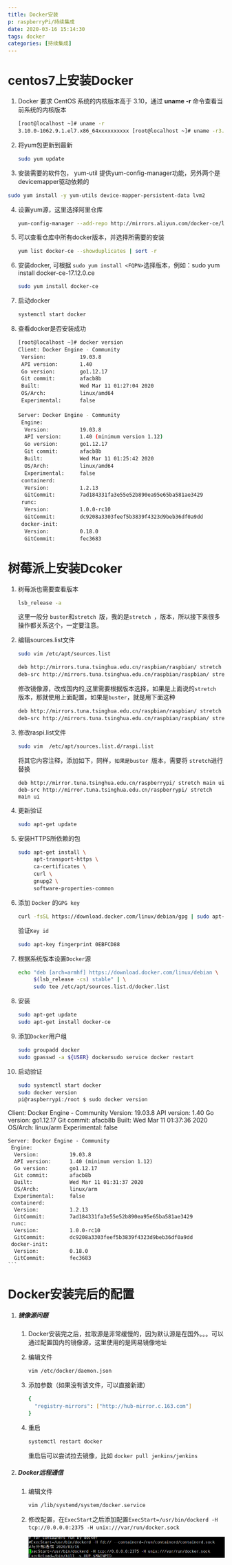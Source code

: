 ```yaml
---
title: Docker安装
p: raspberryPi/持续集成
date: 2020-03-16 15:14:30
tags: docker
categories: [持续集成]
---
```


# centos7上安装Docker

1. Docker 要求 CentOS 系统的内核版本高于 3.10，通过 **uname -r** 命令查看当前系统的内核版本

   ```bash
   [root@localhost ~]# uname -r
   3.10.0-1062.9.1.el7.x86_64xxxxxxxxxx [root@localhost ~]# uname -r3.10.0-1062.9.1.el7.x86_64uname -rbash
   ```

2. 将yum包更新到最新

   ```bash
   sudo yum update
   ```

3.  安装需要的软件包， yum-util 提供yum-config-manager功能，另外两个是devicemapper驱动依赖的 

   ```bash
   sudo yum install -y yum-utils device-mapper-persistent-data lvm2
   ```

4. 设置yum源，这里选择阿里仓库

   ```bash
   yum-config-manager --add-repo http://mirrors.aliyun.com/docker-ce/linux/centos/docker-ce.repo
   ```

5. 可以查看仓库中所有docker版本，并选择所需要的安装

   ```bash
   yum list docker-ce --showduplicates | sort -r
   ```

6. 安装docker, 可根据 `sudo yum install <FQPN>`选择版本，例如：sudo yum install docker-ce-17.12.0.ce

   ```bash
   sudo yum install docker-ce
   ```

7. 启动docker

   ```bash
   systemctl start docker
   ```

8. 查看docker是否安装成功

   ```bash
   [root@localhost ~]# docker version
   Client: Docker Engine - Community
    Version:           19.03.8
    API version:       1.40
    Go version:        go1.12.17
    Git commit:        afacb8b
    Built:             Wed Mar 11 01:27:04 2020
    OS/Arch:           linux/amd64
    Experimental:      false
   
   Server: Docker Engine - Community
    Engine:
     Version:          19.03.8
     API version:      1.40 (minimum version 1.12)
     Go version:       go1.12.17
     Git commit:       afacb8b
     Built:            Wed Mar 11 01:25:42 2020
     OS/Arch:          linux/amd64
     Experimental:     false
    containerd:
     Version:          1.2.13
     GitCommit:        7ad184331fa3e55e52b890ea95e65ba581ae3429
    runc:
     Version:          1.0.0-rc10
     GitCommit:        dc9208a3303feef5b3839f4323d9beb36df0a9dd
    docker-init:
     Version:          0.18.0
     GitCommit:        fec3683
   ```

   

# 树莓派上安装Dcoker

1. 树莓派也需要查看版本

   ```bash
   lsb_release -a
   ```

     这里一般分 `buster`和`stretch `版，我的是`stretch `，版本，所以接下来很多操作都关系这个，一定要注意。

2. 编辑sources.list文件

   ```bash
   sudo vim /etc/apt/sources.list
   ```

   ```bash
   deb http://mirrors.tuna.tsinghua.edu.cn/raspbian/raspbian/ stretch main contrib non-free rpi
   deb-src http://mirrors.tuna.tsinghua.edu.cn/raspbian/raspbian/ stretch main contrib non-free rpi
   ```

   修改镜像源，改成国内的,这里需要根据版本选择，如果是上面说的`stretch `版本，那就使用上面配置，如果是`buster`，就是用下面这种

   ```bash
   deb http://mirrors.tuna.tsinghua.edu.cn/raspbian/raspbian/ stretch main contrib non-free rpi
   deb-src http://mirrors.tuna.tsinghua.edu.cn/raspbian/raspbian/ stretch main contrib non-free rpi
   ```

3. 修改raspi.list文件

   ```bash
   sudo vim  /etc/apt/sources.list.d/raspi.list
   ```

   将其它内容注释，添加如下，同样，`如果是buster `版本，需要将 `stretch`进行替换  

   ```
   deb http://mirror.tuna.tsinghua.edu.cn/raspberrypi/ stretch main ui
   deb-src http://mirror.tuna.tsinghua.edu.cn/raspberrypi/ stretch main ui
   ```

4. 更新验证

   ```bash
   sudo apt-get update
   ```

5. 安装HTTPS所依赖的包

   ```bash
   sudo apt-get install \
        apt-transport-https \
        ca-certificates \
        curl \
        gnupg2 \
        software-properties-common
   
   ```

6. 添加 `Docker` 的`GPG key`

   ```bash
   curl -fsSL https://download.docker.com/linux/debian/gpg | sudo apt-key add -
   ```

   验证`Key id`

   ```bash
   sudo apt-key fingerprint 0EBFCD88
   ```

7. 根据系统版本设置`Docker`源

   ```bash
   echo "deb [arch=armhf] https://download.docker.com/linux/debian \
        $(lsb_release -cs) stable" | \
        sudo tee /etc/apt/sources.list.d/docker.list
   
   ```

8. 安装

   ```bash
   sudo apt-get update
   sudo apt-get install docker-ce
   ```

9. 添加`Docker`用户组

   ```bash
   sudo groupadd docker
   sudo gpasswd -a ${USER} dockersudo service docker restart
   ```

10. 启动验证

    ```bash
    sudo systemctl start docker
    sudo docker version
    pi@raspberrypi:/root $ sudo docker version
Client: Docker Engine - Community
     Version:           19.03.8
     API version:       1.40
     Go version:        go1.12.17
     Git commit:        afacb8b
     Built:             Wed Mar 11 01:37:36 2020
     OS/Arch:           linux/arm
     Experimental:      false
    
    Server: Docker Engine - Community
     Engine:
      Version:          19.03.8
      API version:      1.40 (minimum version 1.12)
      Go version:       go1.12.17
      Git commit:       afacb8b
      Built:            Wed Mar 11 01:31:37 2020
      OS/Arch:          linux/arm
      Experimental:     false
     containerd:
      Version:          1.2.13
      GitCommit:        7ad184331fa3e55e52b890ea95e65ba581ae3429
     runc:
      Version:          1.0.0-rc10
      GitCommit:        dc9208a3303feef5b3839f4323d9beb36df0a9dd
     docker-init:
      Version:          0.18.0
      GitCommit:        fec3683
    ```
    

# Docker安装完后的配置

1. ##### 镜像源问题

   1. Docker安装完之后，拉取源是非常缓慢的，因为默认源是在国外。。。可以通过配置国内的镜像源，这里使用的是网易镜像地址

   2. 编辑文件

      ```bash
      vim /etc/docker/daemon.json
      ```

   3. 添加参数（如果没有该文件，可以直接新建）

      ```bash
      {
        "registry-mirrors": ["http://hub-mirror.c.163.com"]
      }
      ```

   4. 重启

      ```bash
      systemctl restart docker
      ```

      重启后可以尝试拉去镜像，比如 `docker pull jenkins/jenkins`

2. ##### Docker远程通信

   1. 编辑文件

      ```bash
      vim /lib/systemd/system/docker.service
      ```

   2. 修改配置，在`ExecStart`之后添加配置`ExecStart=/usr/bin/dockerd -H tcp://0.0.0.0:2375 -H unix:///var/run/docker.sock`

      ![验证](持续集成/docker_1.png)

